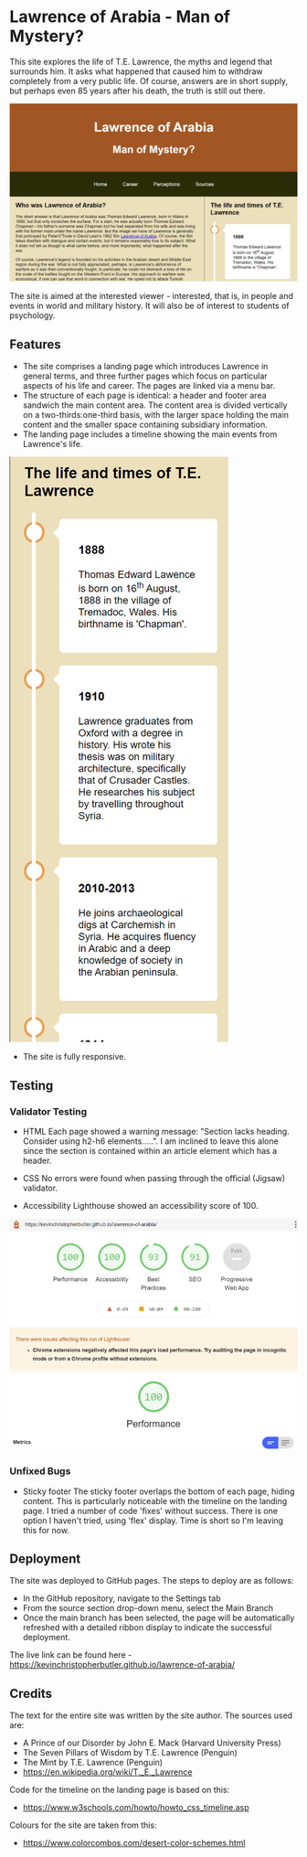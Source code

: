 # Lawrence of Arabia - Man of Mystery?

This site explores the life of T.E. Lawrence, the myths and legend that surrounds him.
It asks what happened that caused him to withdraw completely from a very public life.
Of course, answers are in short supply, but perhaps even 85 years after his death, the
truth is still out there.

<img src="./assets/images/landingPage.PNG" alt="Image of the landing page">

The site is aimed at the interested viewer - interested, that is, in people and events in world and military history. 
It will also be of interest to students of psychology.


## Features

- The site comprises a landing page which introduces Lawrence in general terms, and three further pages which focus on 
particular aspects of his life and career. The pages are linked via a menu bar.
- The structure of each page is identical: a header and footer area sandwich the main content area. The content area is
divided vertically on a two-thirds:one-third basis, with the larger space holding the main content and the smaller space
containing subsidiary information.
- The landing page includes a timeline showing the main events from Lawrence's life.

<img src="./assets/images/timeline.PNG" alt="Image of the timeline">

- The site is fully responsive.


## Testing

### Validator Testing

- HTML
Each page showed a warning message: "Section lacks heading. Consider using h2-h6 elements.....".
I am inclined to leave this alone since the section is contained within an article element which has a header.

- CSS
No errors were found when passing through the official (Jigsaw) validator.

- Accessibility
Lighthouse showed an accessibility score of 100.
<img src="./assets/images/lighthouse.PNG" alt="Lighthouse report">

### Unfixed Bugs

- Sticky footer 
The sticky footer overlaps the bottom of each page, hiding content. This is particularly noticeable with the timeline on the landing page. I tried a
number of code 'fixes' without success. There is one option I haven't tried, using 'flex' display. Time is short so I'm leaving this for now.


## Deployment

The site was deployed to GitHub pages. The steps to deploy are as follows:

- In the GitHub repository, navigate to the Settings tab
- From the source section drop-down menu, select the Main Branch
- Once the main branch has been selected, the page will be automatically refreshed with a detailed ribbon display to indicate the successful deployment.

The live link can be found here - https://kevinchristopherbutler.github.io/lawrence-of-arabia/


## Credits

The text for the entire site was written by the site author. The sources used are:

- A Prince of our Disorder by John E. Mack (Harvard University Press)
- The Seven Pillars of Wisdom by T.E. Lawrence (Penguin)
- The Mint by T.E. Lawrence (Penguin)
- https://en.wikipedia.org/wiki/T._E._Lawrence

Code for the timeline on the landing page is based on this:

- https://www.w3schools.com/howto/howto_css_timeline.asp

Colours for the site are taken from this:

- https://www.colorcombos.com/desert-color-schemes.html


